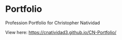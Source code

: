 # Portfolio

Profession Portfolio for Christopher Natividad

View here: https://cnatividad3.github.io/CN-Portfolio/